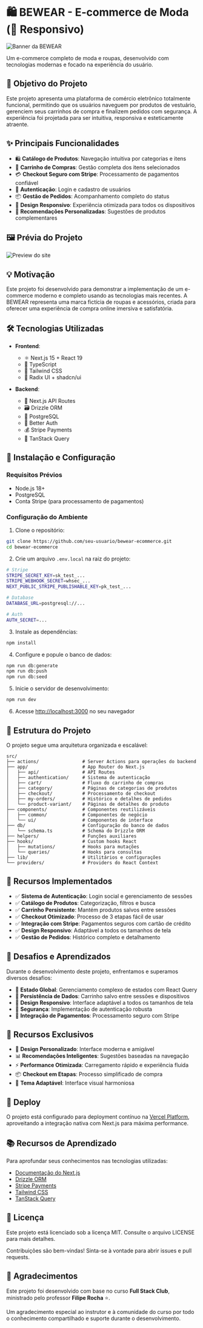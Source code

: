 # 🛍️ BEWEAR - E-commerce de Moda (📱 Responsivo)

![Banner da BEWEAR](public/banner-01.png)

Um e-commerce completo de moda e roupas, desenvolvido com tecnologias modernas e focado na experiência do usuário.

## 📌 Objetivo do Projeto

Este projeto apresenta uma plataforma de comércio eletrônico totalmente funcional, permitindo que os usuários naveguem por produtos de vestuário, gerenciem seus carrinhos de compra e finalizem pedidos com segurança. A experiência foi projetada para ser intuitiva, responsiva e esteticamente atraente.

## ✨ Principais Funcionalidades

- 🛍️ **Catálogo de Produtos**: Navegação intuitiva por categorias e itens
- 🛒 **Carrinho de Compras**: Gestão completa dos itens selecionados
- 💳 **Checkout Seguro com Stripe**: Processamento de pagamentos confiável
- 🔐 **Autenticação**: Login e cadastro de usuários
- 📦 **Gestão de Pedidos**: Acompanhamento completo do status
- 📱 **Design Responsivo**: Experiência otimizada para todos os dispositivos
- 🔎 **Recomendações Personalizadas**: Sugestões de produtos complementares

## 🖼️ Prévia do Projeto

![Preview do site](public/banner-02.png)

## 💡 Motivação

Este projeto foi desenvolvido para demonstrar a implementação de um e-commerce moderno e completo usando as tecnologias mais recentes. A BEWEAR representa uma marca fictícia de roupas e acessórios, criada para oferecer uma experiência de compra online imersiva e satisfatória.

## 🛠️ Tecnologias Utilizadas

- **Frontend**:
  - ⚛️ Next.js 15 + React 19
  - 🔷 TypeScript
  - 🎨 Tailwind CSS
  - 🧩 Radix UI + shadcn/ui

- **Backend**:
  - 🔄 Next.js API Routes
  - 🗃️ Drizzle ORM
  - 🐘 PostgreSQL
  - 🔐 Better Auth
  - 💰 Stripe Payments
  - 🔄 TanStack Query

## 🚀 Instalação e Configuração

### Requisitos Prévios

- Node.js 18+
- PostgreSQL
- Conta Stripe (para processamento de pagamentos)

### Configuração do Ambiente

1. Clone o repositório:

```bash
git clone https://github.com/seu-usuario/bewear-ecommerce.git
cd bewear-ecommerce
```

2. Crie um arquivo `.env.local` na raiz do projeto:

```bash
# Stripe
STRIPE_SECRET_KEY=sk_test_...
STRIPE_WEBHOOK_SECRET=whsec_...
NEXT_PUBLIC_STRIPE_PUBLISHABLE_KEY=pk_test_...

# Database
DATABASE_URL=postgresql://...

# Auth
AUTH_SECRET=...
```

3. Instale as dependências:

```bash
npm install
```

4. Configure e popule o banco de dados:

```bash
npm run db:generate
npm run db:push
npm run db:seed
```

5. Inicie o servidor de desenvolvimento:

```bash
npm run dev
```

6. Acesse [http://localhost:3000](http://localhost:3000) no seu navegador

## 📁 Estrutura do Projeto

O projeto segue uma arquitetura organizada e escalável:

```
src/
├── actions/                # Server Actions para operações do backend
├── app/                    # App Router do Next.js
│   ├── api/                # API Routes
│   ├── authentication/     # Sistema de autenticação
│   ├── cart/               # Fluxo do carrinho de compras
│   ├── category/           # Páginas de categorias de produtos
│   ├── checkout/           # Processamento de checkout
│   ├── my-orders/          # Histórico e detalhes de pedidos
│   └── product-variant/    # Páginas de detalhes do produto
├── components/             # Componentes reutilizáveis
│   ├── common/             # Componentes de negócio
│   └── ui/                 # Componentes de interface
├── db/                     # Configuração do banco de dados
│   └── schema.ts           # Schema do Drizzle ORM
├── helpers/                # Funções auxiliares
├── hooks/                  # Custom hooks React
│   ├── mutations/          # Hooks para mutações
│   └── queries/            # Hooks para consultas
├── lib/                    # Utilitários e configurações
└── providers/              # Providers do React Context
```

## 🎯 Recursos Implementados

- ✅ **Sistema de Autenticação**: Login social e gerenciamento de sessões
- ✅ **Catálogo de Produtos**: Categorização, filtros e busca
- ✅ **Carrinho Persistente**: Mantém produtos salvos entre sessões
- ✅ **Checkout Otimizado**: Processo de 3 etapas fácil de usar
- ✅ **Integração com Stripe**: Pagamentos seguros com cartão de crédito
- ✅ **Design Responsivo**: Adaptável a todos os tamanhos de tela
- ✅ **Gestão de Pedidos**: Histórico completo e detalhamento

## 🧠 Desafios e Aprendizados

Durante o desenvolvimento deste projeto, enfrentamos e superamos diversos desafios:

- 🔄 **Estado Global**: Gerenciamento complexo de estados com React Query
- 🛒 **Persistência de Dados**: Carrinho salvo entre sessões e dispositivos
- 📱 **Design Responsivo**: Interface adaptável a todos os tamanhos de tela
- 🔐 **Segurança**: Implementação de autenticação robusta
- 💸 **Integração de Pagamentos**: Processamento seguro com Stripe

## 🌟 Recursos Exclusivos

- 🎨 **Design Personalizado**: Interface moderna e amigável
- 📊 **Recomendações Inteligentes**: Sugestões baseadas na navegação
- ⚡ **Performance Otimizada**: Carregamento rápido e experiência fluida
- 📦 **Checkout em Etapas**: Processo simplificado de compra
- 🌙 **Tema Adaptável**: Interface visual harmoniosa

## 🚀 Deploy

O projeto está configurado para deployment contínuo na [Vercel Platform](https://vercel.com), aproveitando a integração nativa com Next.js para máxima performance.

## 📚 Recursos de Aprendizado

Para aprofundar seus conhecimentos nas tecnologias utilizadas:

- [Documentação do Next.js](https://nextjs.org/docs)
- [Drizzle ORM](https://orm.drizzle.team/)
- [Stripe Payments](https://stripe.com/docs)
- [Tailwind CSS](https://tailwindcss.com/)
- [TanStack Query](https://tanstack.com/query)

## 📝 Licença

Este projeto está licenciado sob a licença MIT. Consulte o arquivo LICENSE para mais detalhes.

Contribuições são bem-vindas! Sinta-se à vontade para abrir issues e pull requests.

## 👏 Agradecimentos

Este projeto foi desenvolvido com base no curso **Full Stack Club**, ministrado pelo professor **Filipe Rocha** ⭐.

Um agradecimento especial ao instrutor e à comunidade do curso por todo o conhecimento compartilhado e suporte durante o desenvolvimento.
